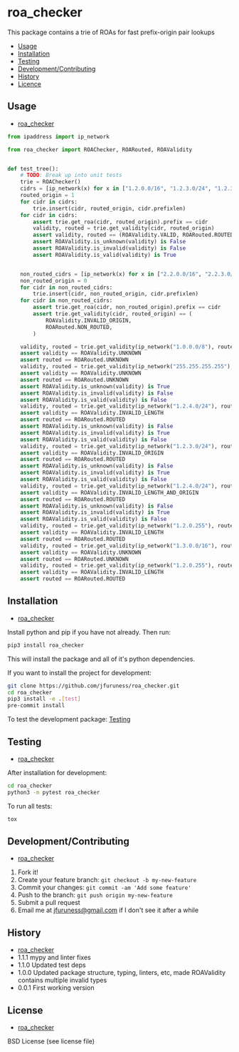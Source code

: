 # roa\_checker
This package contains a trie of ROAs for fast prefix-origin pair lookups

* [Usage](#usage)
* [Installation](#installation)
* [Testing](#testing)
* [Development/Contributing](#developmentcontributing)
* [History](#history)
* [Licence](#license)

## Usage
* [roa\_checker](#roa_checker)

```python
from ipaddress import ip_network

from roa_checker import ROAChecker, ROARouted, ROAValidity


def test_tree():
    # TODO: Break up into unit tests
    trie = ROAChecker()
    cidrs = [ip_network(x) for x in ["1.2.0.0/16", "1.2.3.0/24", "1.2.3.4"]]
    routed_origin = 1
    for cidr in cidrs:
        trie.insert(cidr, routed_origin, cidr.prefixlen)
    for cidr in cidrs:
        assert trie.get_roa(cidr, routed_origin).prefix == cidr
        validity, routed = trie.get_validity(cidr, routed_origin)
        assert validity, routed == (ROAValidity.VALID, ROARouted.ROUTED,)
        assert ROAValidity.is_unknown(validity) is False
        assert ROAValidity.is_invalid(validity) is False
        assert ROAValidity.is_valid(validity) is True


    non_routed_cidrs = [ip_network(x) for x in ["2.2.0.0/16", "2.2.3.0/24", "2.2.3.4"]]
    non_routed_origin = 0
    for cidr in non_routed_cidrs:
        trie.insert(cidr, non_routed_origin, cidr.prefixlen)
    for cidr in non_routed_cidrs:
        assert trie.get_roa(cidr, non_routed_origin).prefix == cidr
        assert trie.get_validity(cidr, routed_origin) == (
            ROAValidity.INVALID_ORIGIN,
            ROARouted.NON_ROUTED,
        )

    validity, routed = trie.get_validity(ip_network("1.0.0.0/8"), routed_origin)
    assert validity == ROAValidity.UNKNOWN
    assert routed == ROARouted.UNKNOWN
    validity, routed = trie.get_validity(ip_network("255.255.255.255"), routed_origin)
    assert validity == ROAValidity.UNKNOWN
    assert routed == ROARouted.UNKNOWN
    assert ROAValidity.is_unknown(validity) is True
    assert ROAValidity.is_invalid(validity) is False
    assert ROAValidity.is_valid(validity) is False
    validity, routed = trie.get_validity(ip_network("1.2.4.0/24"), routed_origin)
    assert validity == ROAValidity.INVALID_LENGTH
    assert routed == ROARouted.ROUTED
    assert ROAValidity.is_unknown(validity) is False
    assert ROAValidity.is_invalid(validity) is True
    assert ROAValidity.is_valid(validity) is False
    validity, routed = trie.get_validity(ip_network("1.2.3.0/24"), routed_origin + 1)
    assert validity == ROAValidity.INVALID_ORIGIN
    assert routed == ROARouted.ROUTED
    assert ROAValidity.is_unknown(validity) is False
    assert ROAValidity.is_invalid(validity) is True
    assert ROAValidity.is_valid(validity) is False
    validity, routed = trie.get_validity(ip_network("1.2.4.0/24"), routed_origin + 1)
    assert validity == ROAValidity.INVALID_LENGTH_AND_ORIGIN
    assert routed == ROARouted.ROUTED
    assert ROAValidity.is_unknown(validity) is False
    assert ROAValidity.is_invalid(validity) is True
    assert ROAValidity.is_valid(validity) is False
    validity, routed = trie.get_validity(ip_network("1.2.0.255"), routed_origin)
    assert validity == ROAValidity.INVALID_LENGTH
    assert routed == ROARouted.ROUTED
    validity, routed = trie.get_validity(ip_network("1.3.0.0/16"), routed_origin)
    assert validity == ROAValidity.UNKNOWN
    assert routed == ROARouted.UNKNOWN
    validity, routed = trie.get_validity(ip_network("1.2.0.255"), routed_origin)
    assert validity == ROAValidity.INVALID_LENGTH
    assert routed == ROARouted.ROUTED
```

## Installation
* [roa\_checker](#roa_checker)

Install python and pip if you have not already. Then run:

```bash
pip3 install roa_checker
```

This will install the package and all of it's python dependencies.

If you want to install the project for development:
```bash
git clone https://github.com/jfuruness/roa_checker.git
cd roa_checker
pip3 install -e .[test]
pre-commit install
```

To test the development package: [Testing](#testing)


## Testing
* [roa\_checker](#roa_checker)

After installation for development:

```bash
cd roa_checker
python3 -m pytest roa_checker
```

To run all tests:

```bash
tox
```

## Development/Contributing
* [roa\_checker](#roa_checker)

1. Fork it!
2. Create your feature branch: `git checkout -b my-new-feature`
3. Commit your changes: `git commit -am 'Add some feature'`
4. Push to the branch: `git push origin my-new-feature`
5. Submit a pull request
6. Email me at jfuruness@gmail.com if I don't see it after a while

## History
* [roa\_checker](#roa_checker)
* 1.1.1 mypy and linter fixes
* 1.1.0 Updated test deps
* 1.0.0 Updated package structure, typing, linters, etc, made ROAValidity contains multiple invalid types
* 0.0.1 First working version


## License
* [roa\_checker](#roa_checker)

BSD License (see license file)
